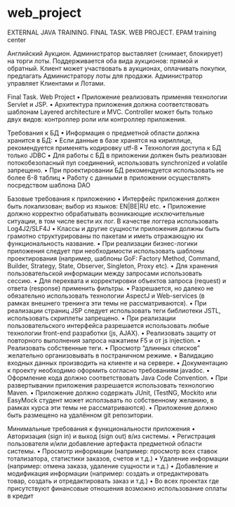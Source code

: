 # web_project
EXTERNAL JAVA TRAINING. FINAL TASK. WEB PROJECT. EPAM training center

Английский Аукцион. Администратор выставляет (снимает, блокирует)
на торги лоты. Поддерживается оба вида аукционов: прямой и обратный.
Клиент может участвовать в аукционах, оплачивать покупки, предлагать
Администратору лоты для продажи. Администратор управляет
Клиентами и Лотами.

Final Task. Web Project
• Приложение реализовать применяя технологии Servlet и JSP.
• Архитектура приложения должна соответствовать шаблонам Layered architecture и MVC.
Controller может быть только двух видов: контроллер роли или контроллер приложения.

Требования к БД
• Информация о предметной области должна хранится в БД:
• Если данные в базе хранятся на кириллице, рекомендуется применять кодировку utf-8
• Технология доступа к БД только JDBC
• Для работы с БД в приложении должен быть реализован потокобезопасный пул
соединений, использовать synchronized и volatile запрещено.
• При проектировании БД рекомендуется использовать не более 6-8 таблиц
• Работу с данными в приложении осуществлять посредством шаблона DAO

Базовые требования к приложению
• Интерфейс приложения должен быть локализован; выбор из языков: EN|BE|RU etc.
• Приложение должно корректно обрабатывать возникающие исключительные ситуации, в
том числе вести их лог. В качестве логгера использовать Log4J2/SLF4J
• Классы и другие сущности приложения должны быть грамотно структурированы по
пакетам и иметь отражающую их функциональность название.
• При реализации бизнес-логики приложения следует при необходимости использовать
шаблоны проектирования (например, шаблоны GoF: Factory Method, Command, Builder,
Strategy, State, Observer, Singleton, Proxy etc).
• Для хранения пользовательской информации между запросами использовать сессию.
• Для перехвата и корректировки объектов запроса (request) и ответа (response) применить
фильтры.
• Разрешается, но далеко не обязательно использовать технологии AspectJ и Web-services
(в рамках внешнего тренинга эти темы не рассматриваются).
• При реализации страниц JSP следует использовать теги библиотеки JSTL, использовать
скриплеты запрещено.
• При реализации пользовательского интерфейса разрешается использовать любые
технологии front-end разработки (js, AJAX).
• Реализовать защиту от повторного выполнения запроса нажатием F5 и от js injection.
• Реализовать собственные теги.
• Просмотр “длинных списков” желательно организовывать в постраничном режиме.
• Валидацию входных данных производить на клиенте и на сервере.
• Документацию к проекту необходимо оформить согласно требованиям javadoc.
• Оформление кода должно соответствовать Java Code Convention.
• При развертывании приложения разрешается использовать технологию Maven.
• Приложение должно содержать JUnit, (TestNG, Mockito или EasyMock студент может
исползьвать по собственному желанию, в рамках курса эти темы не рассматриваются).
• Приложение должно быть размещено на удалённом git репозитории.

Минимальные требования к функциональности приложения
• Авторизация (sign in) и выход (sign out) в/из системы.
• Регистрация пользователя и/или добавление артефакта предметной области системы.
• Просмотр информации (например: просмотр всех ставок тотализатора, статистики
заказов, счетов и т.д.)
• Удаление информации (например: отмена заказа, удаление сущности и т.д.)
• Добавление и модификация информации (например: создать и отредактировать товар,
создать и отредактировать заказ и т.д.)
• Во всех проектах где присутствуют финансовые отношения возможно использование
оплаты в кредит
